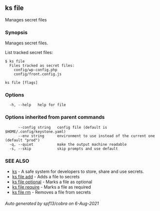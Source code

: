 ## ks file

Manages secret files

### Synopsis

Manages secret files.

List tracked secret files:
```
$ ks file
  Files tracked as secret files:
    config/wp-config.php
    config/front.config.js
```


```
ks file [flags]
```

### Options

```
  -h, --help   help for file
```

### Options inherited from parent commands

```
      --config string   config file (default is $HOME/.config/keystone.yaml)
      --env string      environment to use instead of the current one (default "prod")
  -q, --quiet           make the output machine readable
  -s, --skip            skip prompts and use default
```

### SEE ALSO

* [ks](ks.md)	 - A safe system for developers to store, share and use secrets.
* [ks file add](ks_file_add.md)	 - Adds a file to secrets
* [ks file optional](ks_file_optional.md)	 - Marks a file as optional
* [ks file require](ks_file_require.md)	 - Marks a file as required
* [ks file rm](ks_file_rm.md)	 - Removes a file from secrets

###### Auto generated by spf13/cobra on 6-Aug-2021
